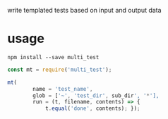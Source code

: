 write templated tests based on input and output data

# usage

```shell
npm install --save multi_test
```

```js
const mt = require('multi_test');

mt(
        name = 'test_name',
        glob = ['~', 'test_dir', sub_dir', '*'],
        run = (t, filename, contents) => {
            t.equal('done', contents); });
```
